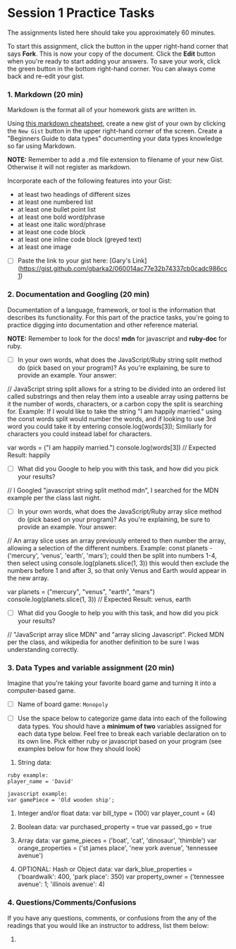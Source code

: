 # Session 1 Practice Tasks

The assignments listed here should take you approximately 60 minutes.

To start this assignment, click the button in the upper right-hand corner that says **Fork**. This is now your copy of the document. Click the **Edit** button when you're ready to start adding your answers. To save your work, click the green button in the bottom right-hand corner. You can always come back and re-edit your gist.

### 1. Markdown (20 min)
Markdown is the format all of your homework gists are written in.

Using [this markdown cheatsheet](https://github.com/adam-p/markdown-here/wiki/Markdown-Cheatsheet), create a new gist of your own by clicking the `New Gist` button in the upper right-hand corner of the screen. Create a "Beginners Guide to data types" documenting your data types knowledge so far using Markdown.

**NOTE:** Remember to add a .md file extension to filename of your new Gist. Otherwise it will not register as markdown.

Incorporate each of the following features into your Gist:

- at least two headings of different sizes
- at least one numbered list
- at least one bullet point list
- at least one bold word/phrase
- at least one italic word/phrase
- at least one code block
- at least one inline code block (greyed text)
- at least one image

- [ ] Paste the link to your gist here: [Gary's Link] (https://gist.github.com/gbarka2/060014ac77e32b74337cb0cadc986cc1)

### 2. Documentation and Googling (20 min)

Documentation of a language, framework, or tool is the information that describes its functionality. For this part of the practice tasks, you're going to practice digging into documentation and other reference material.

**NOTE:** Remember to look for the docs! **mdn** for javascript and **ruby-doc** for ruby.

- [ ] In your own words, what does the JavaScript/Ruby string split method do (pick based on your program)? As you're explaining, be sure to provide an example. Your answer:

// JavaScript string split allows for a string to be divided into an ordered list called substrings and then relay them into a useable array using patterns be it the number of words, characters, or a carbon copy the split is searching for. Example: If I would like to take the string "I am happily married." using the const words split would number the words, and if looking to use 3rd word you could take it by entering console.log(words[3]); Similiarly for characters you could instead label for characters.

var words = ("I am happily married.")
console.log(words[3])
// Expected Result: happily

- [ ] What did you Google to help you with this task, and how did you pick your results?

// I Googled "javascript string split method mdn", I searched for the MDN example per the class last night.

- [ ] In your own words, what does the JavaScript/Ruby array slice method do (pick based on your program)? As you're explaining, be sure to provide an example. Your answer:

// An array slice uses an array previously entered to then number the array, allowing a selection of the different numbers. Example: const planets - ('mercury', 'venus', 'earth', 'mars'); could then be split into numbers 1-4, then select using console.log(planets.slice(1, 3)) this would then exclude the numbers before 1 and after 3, so that only Venus and Earth would appear in the new array.

var planets = ("mercury", "venus", "earth", "mars")
console.log(planets.slice(1, 3))
// Expected Result: venus, earth

- [ ] What did you Google to help you with this task, and how did you pick your results?

// "JavaScript array slice MDN" and "array slicing Javascript". Picked MDN per the class, and wikipedia for another definition to be sure I was understanding correctly.

### 3. Data Types and variable assignment (20 min)

Imagine that you're taking your favorite board game and turning it into a computer-based game.

- [ ] Name of board game: `Monopoly`

- [ ] Use the space below to categorize game data into each of the following data types. You should have a **minimum of two** variables assigned for each data type below. Feel free to break each variable declaration on to its own line. Pick either ruby or javascript based on your program (see examples below for how they should look)

1. String data:
```
ruby example:
player_name = 'David'

javascript example:
var gamePiece = 'Old wooden ship';
```
1. Integer and/or float data:
  var bill_type = (100)
  var player_count = (4)

1. Boolean data:
  var purchased_property = true
  var passed_go = true

1. Array data:
  var game_pieces = ('boat', 'cat', 'dinosaur', 'thimble')
  var orange_properties = ('st james place', 'new york avenue', 'tennessee avenue')

1. OPTIONAL: Hash or Object data:
  var dark_blue_properties = ('boardwalk': 400, 'park place': 350)
  var property_owner = ('tennessee avenue': 1; 'illinois avenue': 4)



### 4. Questions/Comments/Confusions

If you have any questions, comments, or confusions from the any of the readings that you would like an instructor to address, list them below:

1.
